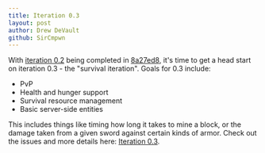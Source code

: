 ```yaml
---
title: Iteration 0.3
layout: post
author: Drew DeVault
github: SirCmpwn
---
```


With [iteration 0.2](https://github.com/SirCmpwn/Craft.Net/issues?milestone=3&state=closed) being completed
in [8a27ed8](https://github.com/SirCmpwn/Craft.Net/commit/8a27ed8c148ea220ab5d98af98d36f7eeed99e34), it's
time to get a head start on iteration 0.3 - the "survival iteration".  Goals for 0.3 include:

* PvP
* Health and hunger support
* Survival resource management
* Basic server-side entities

This includes things like timing how long it takes to mine a block, or the damage taken from a given sword
against certain kinds of armor. Check out the issues and more details here:
[Iteration 0.3](https://github.com/SirCmpwn/Craft.Net/issues/milestones).